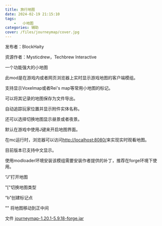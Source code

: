 ```yaml
---
title: 旅行地图
date: 2024-02-19 21:15:10
tags: 
    -   小地图
categories: 辅助
cover: /files/journeymap/cover.jpg
---
```


发布者：BlockHaity

资源作者：Mysticdrew，Techbrew Interactive

一个功能强大的小地图

此mod是在游戏内或者网页浏览器上实时显示游戏地图的客户端模组。

支持显示Voxelmap或者Rei's map等常用小地图的标记。

可以将其记录的地图保存为文件导出。

自动追踪玩家位置并显示附件实体名称。

还可以选择切换地图显示昼景或者夜景。



默认在游戏中使用J键来开启地图界面。

在mc运行时，浏览器可以访问[http://localhost:8080/](http://localhost:8080/)来实现实时观看地图。



目前版本已支持中文显示。

使用modloader环境安装该模组需要安装作者提供的补丁，推荐在forge环境下使用。

“J”打开地图

  "["切换地图类型

 “b”创建标记点

   "\" 将地图移动到正中间

文件 [journeymap-1.20.1-5.9.18-forge.jar](https://cdn.modrinth.com/data/lfHFW1mp/versions/xJKLyD5q/journeymap-1.20.1-5.9.18-forge.jar)